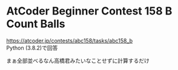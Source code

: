 # AtCoder Beginner Contest 158 B Count Balls  
https://atcoder.jp/contests/abc158/tasks/abc158_b  
Python (3.8.2)で回答  

まぁ全部並べるなん高橋君みたいなことせずに計算するだけ
